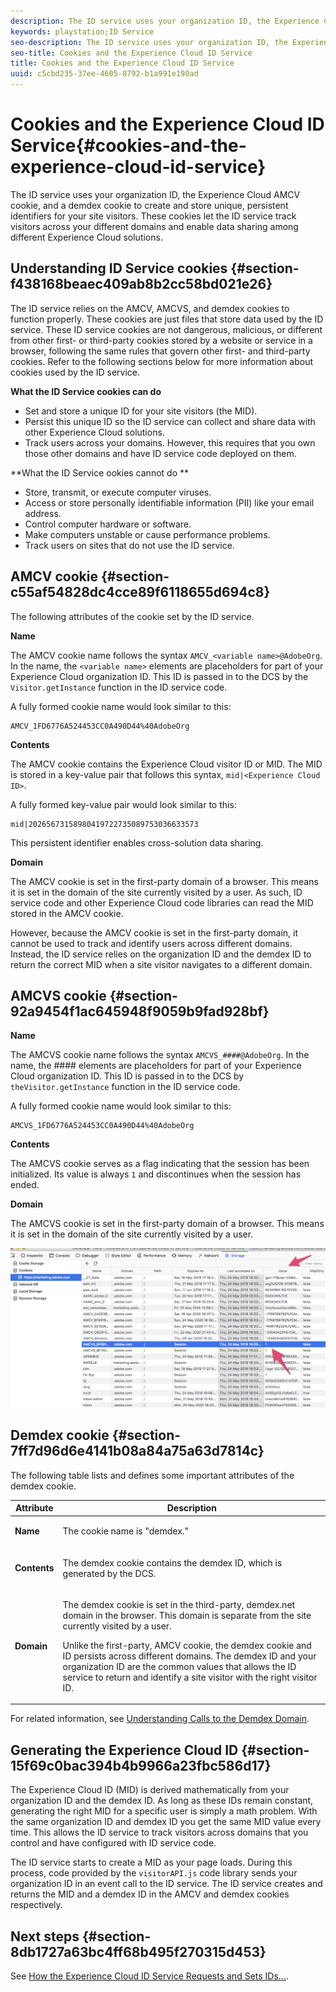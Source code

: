 ```yaml
---
description: The ID service uses your organization ID, the Experience Cloud AMCV cookie, and a demdex cookie to create and store unique, persistent identifiers for your site visitors. These cookies let the ID service track visitors across your different domains and enable data sharing among different Experience Cloud solutions.
keywords: playstation;ID Service
seo-description: The ID service uses your organization ID, the Experience Cloud AMCV cookie, and a demdex cookie to create and store unique, persistent identifiers for your site visitors. These cookies let the ID service track visitors across your different domains and enable data sharing among different Experience Cloud solutions.
seo-title: Cookies and the Experience Cloud ID Service
title: Cookies and the Experience Cloud ID Service
uuid: c5cbd235-37ee-4605-8792-b1a991e190ad
---
```


# Cookies and the Experience Cloud ID Service{#cookies-and-the-experience-cloud-id-service}

The ID service uses your organization ID, the Experience Cloud AMCV cookie, and a demdex cookie to create and store unique, persistent identifiers for your site visitors. These cookies let the ID service track visitors across your different domains and enable data sharing among different Experience Cloud solutions.

## Understanding ID Service cookies {#section-f438168beaec409ab8b2cc58bd021e26}

The ID service relies on the AMCV, AMCVS, and demdex cookies to function properly. These cookies are just files that store data used by the ID service. These ID service cookies are not dangerous, malicious, or different from other first- or third-party cookies stored by a website or service in a browser, following the same rules that govern other first- and third-party cookies. Refer to the following sections below for more information about cookies used by the ID service.

**What the ID Service cookies can do**

* Set and store a unique ID for your site visitors (the MID). 
* Persist this unique ID so the ID service can collect and share data with other Experience Cloud solutions. 
* Track users across your domains. However, this requires that you own those other domains and have ID service code deployed on them.

**What the ID Service ookies cannot do **

* Store, transmit, or execute computer viruses. 
* Access or store personally identifiable information (PII) like your email address. 
* Control computer hardware or software. 
* Make computers unstable or cause performance problems. 
* Track users on sites that do not use the ID service.

## AMCV cookie {#section-c55af54828dc4cce89f6118655d694c8}

The following attributes of the cookie set by the ID service.

**Name**

The AMCV cookie name follows the syntax `AMCV_<variable name>@AdobeOrg`. In the name, the `<variable name>` elements are placeholders for part of your Experience Cloud organization ID. This ID is passed in to the DCS by the `Visitor.getInstance` function in the ID service code.

A fully formed cookie name would look similar to this:

```
AMCV_1FD6776A524453CC0A490D44%40AdobeOrg
```

**Contents**

The AMCV cookie contains the Experience Cloud visitor ID or MID. The MID is stored in a key-value pair that follows this syntax, `mid|<Experience Cloud ID>`.

A fully formed key-value pair would look similar to this:

```
mid|20265673158980419722735089753036633573
```

This persistent identifier enables cross-solution data sharing.

**Domain**

The AMCV cookie is set in the first-party domain of a browser. This means it is set in the domain of the site currently visited by a user. As such, ID service code and other Experience Cloud code libraries can read the MID stored in the AMCV cookie.

However, because the AMCV cookie is set in the first-party domain, it cannot be used to track and identify users across different domains. Instead, the ID service relies on the organization ID and the demdex ID to return the correct MID when a site visitor navigates to a different domain.

## AMCVS cookie {#section-92a9454f1ac645948f9059b9fad928bf}

**Name**

The AMCVS cookie name follows the syntax `AMCVS_####@AdobeOrg`. In the name, the #### elements are placeholders for part of your Experience Cloud organization ID. This ID is passed in to the DCS by `theVisitor.getInstance` function in the ID service code.

A fully formed cookie name would look similar to this:

```
AMCVS_1FD6776A524453CC0A490D44%40AdobeOrg
```

**Contents**

The AMCVS cookie serves as a flag indicating that the session has been initialized. Its value is always `1` and discontinues when the session has ended.

**Domain**

The AMCVS cookie is set in the first-party domain of a browser. This means it is set in the domain of the site currently visited by a user.

![](assets/AMCVS-cookie.png)

## Demdex cookie {#section-7ff7d96d6e4141b08a84a75a63d7814c}

The following table lists and defines some important attributes of the demdex cookie.

<table id="table_18E3CAF3550E4BB6A199736AACE39202"> 
 <thead> 
  <tr> 
   <th colname="col1" class="entry"> Attribute </th> 
   <th colname="col2" class="entry"> Description </th> 
  </tr> 
 </thead>
 <tbody> 
  <tr> 
   <td colname="col1"> <p> <b>Name</b> </p> </td> 
   <td colname="col2"> <p>The cookie name is "demdex." </p> </td> 
  </tr> 
  <tr> 
   <td colname="col1"> <p> <b>Contents</b> </p> </td> 
   <td colname="col2"> <p>The demdex cookie contains the demdex ID, which is generated by the DCS. </p> </td> 
  </tr> 
  <tr> 
   <td colname="col1"> <p> <b>Domain</b> </p> </td> 
   <td colname="col2"> <p>The demdex cookie is set in the third-party, demdex.net domain in the browser. This domain is separate from the site currently visited by a user. </p> <p>Unlike the first-party, AMCV cookie, the demdex cookie and ID persists across different domains. The demdex ID and your organization ID are the common values that allows the ID service to return and identify a site visitor with the right visitor ID. </p> </td> 
  </tr> 
 </tbody> 
</table>

For related information, see [Understanding Calls to the Demdex Domain](https://marketing.adobe.com/resources/help/en_US/aam/demdex-calls.html).

## Generating the Experience Cloud ID {#section-15f69c0bac394b4b9966a23fbc586d17}

The Experience Cloud ID (MID) is derived mathematically from your organization ID and the demdex ID. As long as these IDs remain constant, generating the right MID for a specific user is simply a math problem. With the same organization ID and demdex ID you get the same MID value every time. This allows the ID service to track visitors across domains that you control and have configured with ID service code.

The ID service starts to create a MID as your page loads. During this process, code provided by the `visitorAPI.js` code library sends your organization ID in an event call to the ID service. The ID service creates and returns the MID and a demdex ID in the AMCV and demdex cookies respectively.

## Next steps {#section-8db1727a63bc4ff68b495f270315d453}

See [How the Experience Cloud ID Service Requests and Sets IDs...](../introduction/id-request.md#concept-2caacebb1d244402816760e9b8bcef6a). 
